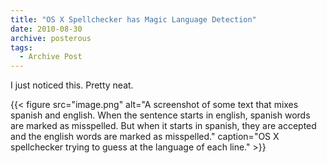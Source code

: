 ```yaml
---
title: "OS X Spellchecker has Magic Language Detection"
date: 2010-08-30
archive: posterous
tags: 
  - Archive Post
---
```


I just noticed this. Pretty neat.

{{< figure 
	src="image.png" 
	alt="A screenshot of some text that mixes spanish and english. When the sentence starts in english, spanish words are marked as misspelled. But when it starts in spanish, they are accepted and the english words are marked as misspelled." 
	caption="OS X spellchecker trying to guess at the language of each line." >}}